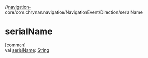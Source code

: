 //[navigation-core](../../../../index.md)/[com.chrynan.navigation](../../index.md)/[NavigationEvent](../index.md)/[Direction](index.md)/[serialName](serial-name.md)

# serialName

[common]\
val [serialName](serial-name.md): [String](https://kotlinlang.org/api/latest/jvm/stdlib/kotlin/-string/index.html)
